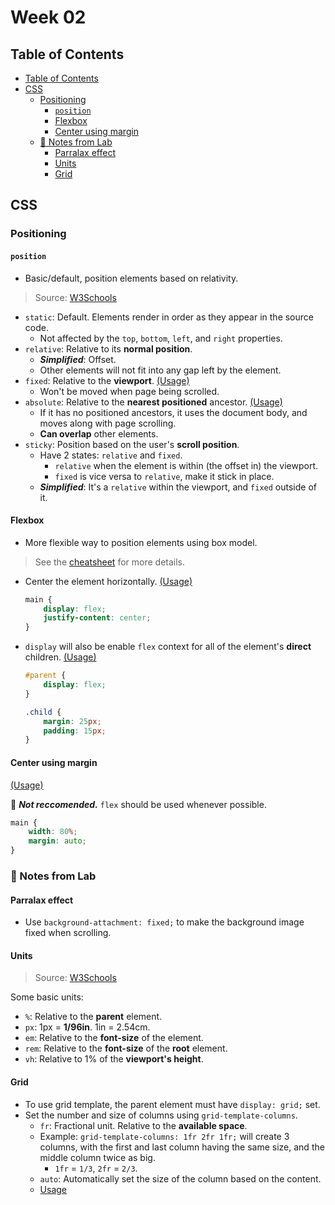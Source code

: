 # Week 02

## Table of Contents

- [Table of Contents](#table-of-contents)
- [CSS](#css)
	- [Positioning](#positioning)
		- [`position`](#position)
		- [Flexbox](#flexbox)
		- [Center using margin](#center-using-margin)
	- [:memo: Notes from Lab](#memo-notes-from-lab)
		- [Parralax effect](#parralax-effect)
		- [Units](#units)
		- [Grid](#grid)

## CSS

### Positioning

#### `position`

- Basic/default, position elements based on relativity.

> Source: [W3Schools](https://www.w3schools.com/css/css_positioning.asp)

- `static`: Default. Elements render in order as they appear in the source code.
	- Not affected by the `top`, `bottom`, `left`, and `right` properties.
- `relative`: Relative to its **normal position**.
	- _**Simplified**_: Offset.
	- Other elements will not fit into any gap left by the element.
- `fixed`: Relative to the **viewport**. [(Usage)](styles/style.css?plain=1#L16)
	- Won't be moved when page being scrolled.
- `absolute`: Relative to the **nearest positioned** ancestor. [(Usage)](styles/style.css?plain=1#L30)
	- If it has no positioned ancestors, it uses the document body, and moves along with page scrolling.
	- **Can overlap** other elements.
- `sticky`: Position based on the user's **scroll position**.
	- Have 2 states: `relative` and `fixed`.
		- `relative` when the element is within (the offset in) the viewport.
		- `fixed` is vice versa to `relative`, make it stick in place.
	- _**Simplified**_: It's a `relative` within the viewport, and `fixed` outside of it.

#### Flexbox

- More flexible	way to position elements using box model.

> See the [cheatsheet](../doc/CSS_Cheatsheet_2.jpg) for more details.

- Center the element horizontally. [(Usage)](styles/style.css?plain=1#L58)

	```css
	main {
		display: flex;
		justify-content: center;
	}
	```

- `display` will also be enable `flex` context for all of the element's **direct** children. [(Usage)](styles/style.css?plain=1#L81)

	```css
	#parent {
		display: flex;
	}

	.child {
		margin: 25px;
		padding: 15px;
	}
	```

#### Center using margin

[(Usage)](styles/style.css?plain=1#L76)

:no_entry_sign: _**Not reccomended.**_ `flex` should be used whenever possible.

```css
main {
	width: 80%;
	margin: auto;
}
```

### :memo: Notes from Lab

#### Parralax effect

- Use `background-attachment: fixed;` to make the background image fixed when scrolling.

#### Units

> Source: [W3Schools](https://www.w3schools.com/cssref/css_units.php)

Some basic units:

- `%`: Relative to the **parent** element.
- `px`: 1px = **1/96in**. 1in = 2.54cm.
- `em`: Relative to the **font-size** of the element.
- `rem`: Relative to the **font-size** of the **root** element.
- `vh`: Relative to 1% of the **viewport's height**.

#### Grid

- To use grid template, the parent element must have `display: grid;` set.
- Set the number and size of columns using `grid-template-columns`.
	- `fr`: Fractional unit. Relative to the **available space**.
	- Example: `grid-template-columns: 1fr 2fr 1fr;` will create 3 columns, with the first and last column having the same size, and the middle column twice as big.
		- `1fr` = `1/3`, `2fr` = `2/3`.
	- `auto`: Automatically set the size of the column based on the content.
	- [Usage](../../L/w02/styles/style-lec.css?plain=1#L96)
